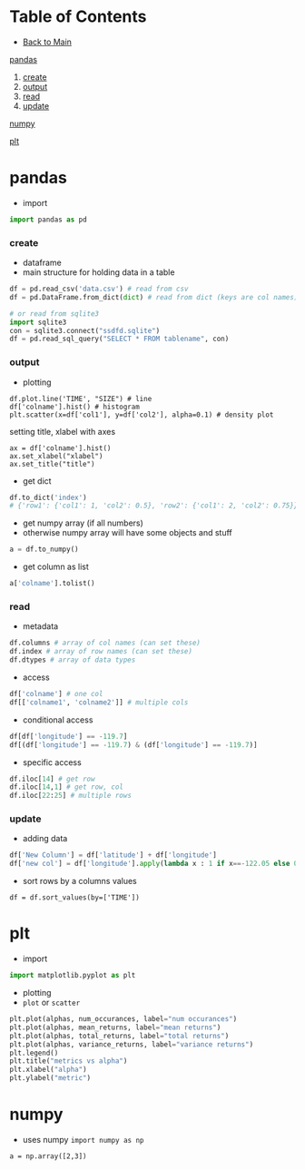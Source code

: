 # Table of Contents
- [Back to Main](README.md)

[pandas](#pandas)
1. [create](#create)
1. [output](#output)
1. [read](#read)
1. [update](#update)

[numpy](#numpy)

[plt](#plt)


# pandas

- import
``` python
import pandas as pd
```
### create
- dataframe
- main structure for holding data in a table
``` python
df = pd.read_csv('data.csv') # read from csv
df = pd.DataFrame.from_dict(dict) # read from dict (keys are col names)

# or read from sqlite3
import sqlite3
con = sqlite3.connect("ssdfd.sqlite")
df = pd.read_sql_query("SELECT * FROM tablename", con)
```
### output

- plotting
```
df.plot.line('TIME', "SIZE") # line
df['colname'].hist() # histogram
plt.scatter(x=df['col1'], y=df['col2'], alpha=0.1) # density plot
```
setting title, xlabel with axes
```
ax = df['colname'].hist()
ax.set_xlabel("xlabel")
ax.set_title("title")
```

- get dict
``` python
df.to_dict('index')
# {'row1': {'col1': 1, 'col2': 0.5}, 'row2': {'col1': 2, 'col2': 0.75}}
```

- get numpy array (if all numbers)
- otherwise numpy array will have some objects and stuff
``` python
a = df.to_numpy()
```

- get column as list
``` python
a['colname'].tolist()
```


### read

- metadata
``` python
df.columns # array of col names (can set these)
df.index # array of row names (can set these)
df.dtypes # array of data types
```

- access
``` python
df['colname'] # one col
df[['colname1', 'colname2']] # multiple cols
```

- conditional access
``` python
df[df['longitude'] == -119.7]
df[(df['longitude'] == -119.7) & (df['longitude'] == -119.7)]
```

- specific access
``` python
df.iloc[14] # get row
df.iloc[14,1] # get row, col
df.iloc[22:25] # multiple rows
```

### update

- adding data
``` python
df['New Column'] = df['latitude'] + df['longitude']
df['new col'] = df['longitude'].apply(lambda x : 1 if x==-122.05 else 0)
```

- sort rows by a columns values
```
df = df.sort_values(by=['TIME'])
```

# plt

- import
``` python
import matplotlib.pyplot as plt
```

- plotting
- `plot` or `scatter`
``` python
plt.plot(alphas, num_occurances, label="num occurances")
plt.plot(alphas, mean_returns, label="mean returns")
plt.plot(alphas, total_returns, label="total returns")
plt.plot(alphas, variance_returns, label="variance returns")
plt.legend()
plt.title("metrics vs alpha")
plt.xlabel("alpha")
plt.ylabel("metric")
```


# numpy
- uses numpy `import numpy as np`
```
a = np.array([2,3])
```
